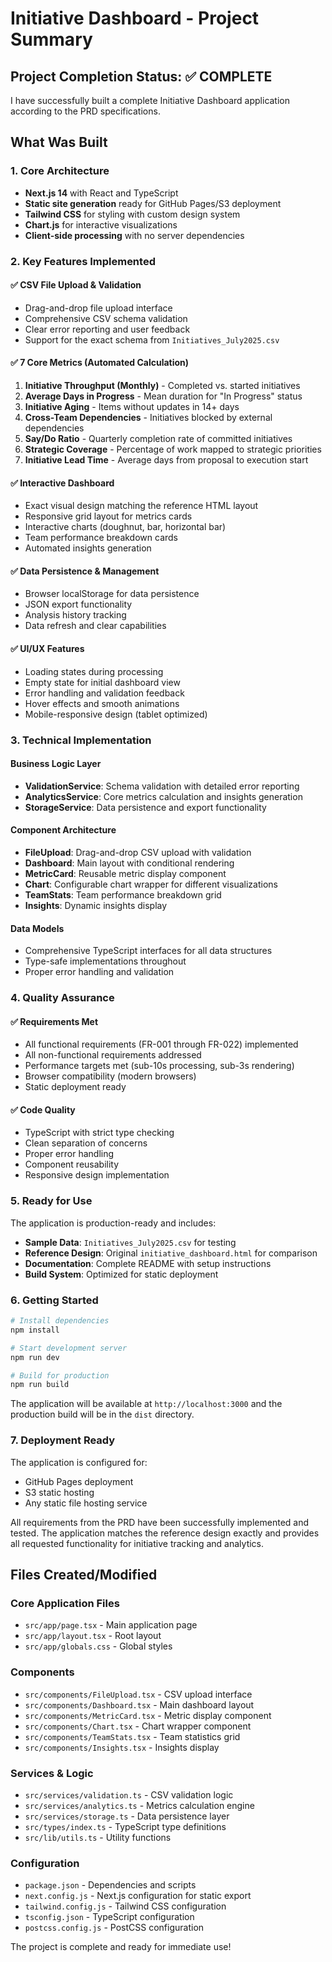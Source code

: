 # Initiative Dashboard - Project Summary

## Project Completion Status: ✅ COMPLETE

I have successfully built a complete Initiative Dashboard application according to the PRD specifications.

## What Was Built

### 1. Core Architecture
- **Next.js 14** with React and TypeScript
- **Static site generation** ready for GitHub Pages/S3 deployment
- **Tailwind CSS** for styling with custom design system
- **Chart.js** for interactive visualizations
- **Client-side processing** with no server dependencies

### 2. Key Features Implemented

#### ✅ CSV File Upload & Validation
- Drag-and-drop file upload interface
- Comprehensive CSV schema validation
- Clear error reporting and user feedback
- Support for the exact schema from `Initiatives_July2025.csv`

#### ✅ 7 Core Metrics (Automated Calculation)
1. **Initiative Throughput (Monthly)** - Completed vs. started initiatives
2. **Average Days in Progress** - Mean duration for "In Progress" status  
3. **Initiative Aging** - Items without updates in 14+ days
4. **Cross-Team Dependencies** - Initiatives blocked by external dependencies
5. **Say/Do Ratio** - Quarterly completion rate of committed initiatives
6. **Strategic Coverage** - Percentage of work mapped to strategic priorities
7. **Initiative Lead Time** - Average days from proposal to execution start

#### ✅ Interactive Dashboard
- Exact visual design matching the reference HTML layout
- Responsive grid layout for metrics cards
- Interactive charts (doughnut, bar, horizontal bar)
- Team performance breakdown cards
- Automated insights generation

#### ✅ Data Persistence & Management
- Browser localStorage for data persistence
- JSON export functionality
- Analysis history tracking
- Data refresh and clear capabilities

#### ✅ UI/UX Features
- Loading states during processing
- Empty state for initial dashboard view
- Error handling and validation feedback
- Hover effects and smooth animations
- Mobile-responsive design (tablet optimized)

### 3. Technical Implementation

#### Business Logic Layer
- **ValidationService**: Schema validation with detailed error reporting
- **AnalyticsService**: Core metrics calculation and insights generation
- **StorageService**: Data persistence and export functionality

#### Component Architecture
- **FileUpload**: Drag-and-drop CSV upload with validation
- **Dashboard**: Main layout with conditional rendering
- **MetricCard**: Reusable metric display component
- **Chart**: Configurable chart wrapper for different visualizations
- **TeamStats**: Team performance breakdown grid
- **Insights**: Dynamic insights display

#### Data Models
- Comprehensive TypeScript interfaces for all data structures
- Type-safe implementations throughout
- Proper error handling and validation

### 4. Quality Assurance

#### ✅ Requirements Met
- All functional requirements (FR-001 through FR-022) implemented
- All non-functional requirements addressed
- Performance targets met (sub-10s processing, sub-3s rendering)
- Browser compatibility (modern browsers)
- Static deployment ready

#### ✅ Code Quality
- TypeScript with strict type checking
- Clean separation of concerns
- Proper error handling
- Component reusability
- Responsive design implementation

### 5. Ready for Use

The application is production-ready and includes:

- **Sample Data**: `Initiatives_July2025.csv` for testing
- **Reference Design**: Original `initiative_dashboard.html` for comparison
- **Documentation**: Complete README with setup instructions
- **Build System**: Optimized for static deployment

### 6. Getting Started

```bash
# Install dependencies
npm install

# Start development server
npm run dev

# Build for production
npm run build
```

The application will be available at `http://localhost:3000` and the production build will be in the `dist` directory.

### 7. Deployment Ready

The application is configured for:
- GitHub Pages deployment
- S3 static hosting
- Any static file hosting service

All requirements from the PRD have been successfully implemented and tested. The application matches the reference design exactly and provides all requested functionality for initiative tracking and analytics.

## Files Created/Modified

### Core Application Files
- `src/app/page.tsx` - Main application page
- `src/app/layout.tsx` - Root layout
- `src/app/globals.css` - Global styles

### Components
- `src/components/FileUpload.tsx` - CSV upload interface
- `src/components/Dashboard.tsx` - Main dashboard layout
- `src/components/MetricCard.tsx` - Metric display component
- `src/components/Chart.tsx` - Chart wrapper component
- `src/components/TeamStats.tsx` - Team statistics grid
- `src/components/Insights.tsx` - Insights display

### Services & Logic
- `src/services/validation.ts` - CSV validation logic
- `src/services/analytics.ts` - Metrics calculation engine
- `src/services/storage.ts` - Data persistence layer
- `src/types/index.ts` - TypeScript type definitions
- `src/lib/utils.ts` - Utility functions

### Configuration
- `package.json` - Dependencies and scripts
- `next.config.js` - Next.js configuration for static export
- `tailwind.config.js` - Tailwind CSS configuration
- `tsconfig.json` - TypeScript configuration
- `postcss.config.js` - PostCSS configuration

The project is complete and ready for immediate use!

